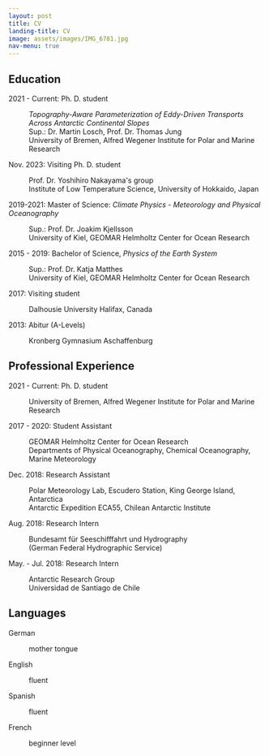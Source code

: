 ```yaml
---
layout: post
title: CV
landing-title: CV
image: assets/images/IMG_6781.jpg
nav-menu: true
---
```


<h2 id="content">Education</h2>
<dl>
	<dt>2021 - Current: Ph. D. student</dt>
	<dd>
		<p><i>Topography-Aware Parameterization of Eddy-Driven Transports Across Antarctic Continental Slopes</i> <br>
		Sup.: Dr. Martin Losch, Prof. Dr. Thomas Jung <br>
	        University of Bremen, Alfred Wegener Institute for Polar and Marine Research</p>
	<dd>
	<dt>Nov. 2023: Visiting Ph. D. student</dt>
	<dd>
		<p>
		Prof. Dr. Yoshihiro Nakayama's group <br>
	        Institute of Low Temperature Science, University of Hokkaido, Japan</p>
	<dd>
	<dt>2019-2021: Master of Science: <i>Climate Physics - Meteorology and Physical Oceanography</i></dt>
	<dd>
		<p>
		Sup.: Prof. Dr. Joakim Kjellsson <br>
	        University of Kiel, GEOMAR Helmholtz Center for Ocean Research</p>
	<dd>
	<dt>2015 - 2019: Bachelor of Science, <i>Physics of the Earth System</i></dt>
	<dd>
		<p>
		Sup.: Prof. Dr. Katja Matthes <br>
		University of Kiel, GEOMAR Helmholtz Center for Ocean Research</p>
	<dd>
	<dt>2017: Visiting student</dt>
	<dd>
		<p>
		Dalhousie University Halifax, Canada</p>
	<dd>
	<dt>2013: Abitur (A-Levels)</dt>
	<dd>
		<p>Kronberg Gymnasium Aschaffenburg</p>
</dl>	

<h2 id="professional">Professional Experience</h2>
<dl>
	<dt>2021 - Current: Ph. D. student</dt>
	<dd>
		<p>University of Bremen, Alfred Wegener Institute for Polar and Marine Research</p>
	<dd>
 	<dt>2017 - 2020: Student Assistant </dt>
	<dd>
		<p>
		GEOMAR Helmholtz Center for Ocean Research <br>
		Departments of Physical Oceanography, Chemical Oceanography, Marine Meteorology </p>
	<dd>
  	<dt>Dec. 2018: Research Assistant </dt>
	<dd>
		<p>
		Polar Meteorology Lab, Escudero Station, King George Island, Antarctica <br>
		Antarctic Expedition ECA55, Chilean Antarctic Institute </p>
	<dd>
  	<dt>Aug. 2018: Research Intern </dt>
	<dd>
		<p>
		Bundesamt für Seeschifffahrt und Hydrography <br>
		(German Federal Hydrographic Service) </p>
	<dd>
   	<dt>May. - Jul. 2018: Research Intern </dt>
	<dd>
		<p>
		Antarctic Research Group <br>
		Universidad de Santiago de Chile </p>
</dl>
 
<h2 id="languages">Languages</h2>
<dl>
	<dt>German</dt> 
	<dd>
		<p>mother tongue</p>
	<dd>
 	<dt>English</dt>
	<dd>
		<p>fluent</p>
	<dd>
  	<dt>Spanish</dt>
	<dd>
		<p>fluent</p>
	<dd>
  	<dt>French</dt>
	<dd>
		<p>beginner level</p>
	<dd>
 </dl>
